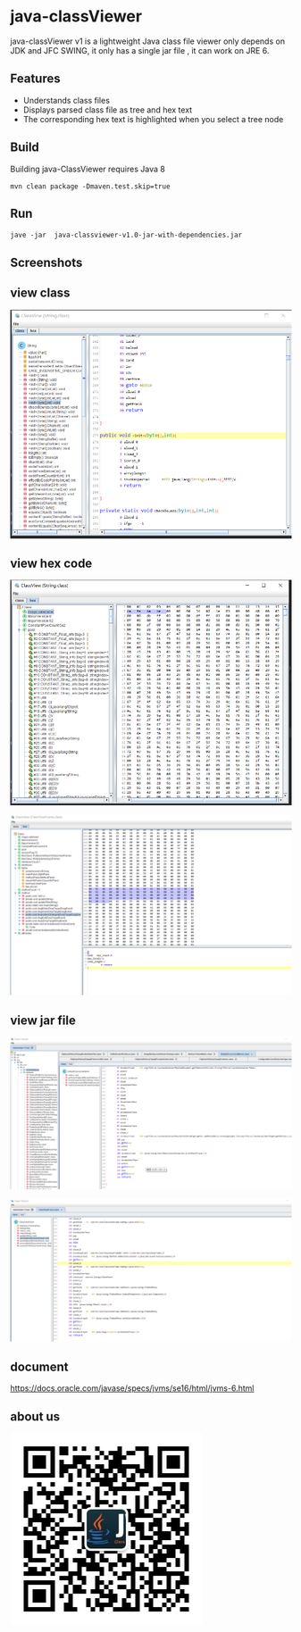 # java-classViewer


java-classViewer v1 is a lightweight Java class file viewer only depends on JDK and JFC SWING, it only has a single jar file  , it can work on JRE 6.


## Features

* Understands class files
* Displays parsed class file as tree and hex text
* The corresponding hex text is highlighted when you select a tree node

## Build

Building java-ClassViewer  requires Java 8

```shell
mvn clean package -Dmaven.test.skip=true
```

## Run
```shell
jave -jar  java-classviewer-v1.0-jar-with-dependencies.jar
```

## Screenshots

## view class

![](classviewer/doc/img/q.png)

## view hex code

![](classviewer/doc/img/b.png)

![](classviewer/doc/img/g.png)

## view jar file

![](classviewer/doc/img/h.png)

![](classviewer/doc/img/k.png)


## document

https://docs.oracle.com/javase/specs/jvms/se16/html/jvms-6.html

## about us

![](classviewer/doc/img/qrcode.jpg)
 